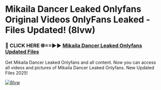 # Mikaila Dancer Leaked Onlyfans Original Videos 0nlyFans Leaked - Files Updated! (8lvw)

<h3>🔴 CLICK HERE 🌐==►► <a href="https://tinyurl.com/2wckxsce" rel="nofollow">Mikaila Dancer Leaked Onlyfans Updated Files</a></h3>

Get Mikaila Dancer Leaked Onlyfans and all content. Now you can access all videos and pictures of Mikaila Dancer Leaked Onlyfans. New Updated Files 2025!

[![8lvw](https://i.imgur.com/AFduVYN.gif)](https://tinyurl.com/2wckxsce)
